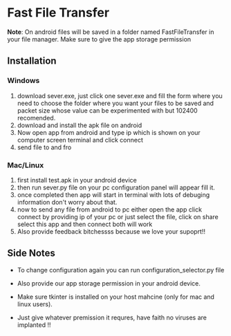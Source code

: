 # Fast File Transfer

**Note**: On android files will be saved in a folder named FastFileTransfer in your file manager. Make sure to give the app storage permission


## Installation


### Windows
1. download sever.exe, just click one sever.exe and fill the form where you need to choose the folder where you want your files to be saved and packet size whose value can be experimented with but 102400 recomended.
2. download and install the apk file on android 
3. Now open app from android and type ip which is shown on your computer screen terminal and click connect
3. send file to and fro


### Mac/Linux
1. first install test.apk in your android device
2. then run sever.py file on your pc configuration panel will appear fill it.
3. once completed then app will start in terminal with lots of debuging information don't worry about that.
4. now to send any file from android to pc either open the app click connect by providing ip of your pc or just select the file, click on share select this app and then connect both will work
5. Also provide feedback bitchessss because we love your supoprt!!


## Side Notes

* To change configuration again you can run configuration_selector.py file

* Also provide our app storage permission in your android device.

* Make sure tkinter is installed on your host mahcine (only for mac and linux users).

* Just give whatever premission it requres, have faith no viruses  are  implanted !!
